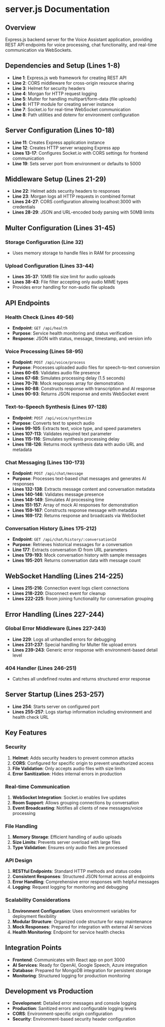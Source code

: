 # server.js Documentation

## Overview
Express.js backend server for the Voice Assistant application, providing REST API endpoints for voice processing, chat functionality, and real-time communication via WebSockets.

## Dependencies and Setup (Lines 1-8)
- **Line 1**: Express.js web framework for creating REST API
- **Line 2**: CORS middleware for cross-origin resource sharing
- **Line 3**: Helmet for security headers
- **Line 4**: Morgan for HTTP request logging
- **Line 5**: Multer for handling multipart/form-data (file uploads)
- **Line 6**: HTTP module for creating server instance
- **Line 7**: Socket.io for real-time WebSocket communication
- **Line 8**: Path utilities and dotenv for environment configuration

## Server Configuration (Lines 10-18)
- **Line 11**: Creates Express application instance
- **Line 12**: Creates HTTP server wrapping Express app
- **Lines 13-17**: Configures Socket.io with CORS settings for frontend communication
- **Line 19**: Sets server port from environment or defaults to 5000

## Middleware Setup (Lines 21-29)
- **Line 22**: Helmet adds security headers to responses
- **Line 23**: Morgan logs all HTTP requests in combined format
- **Lines 24-27**: CORS configuration allowing localhost:3000 with credentials
- **Lines 28-29**: JSON and URL-encoded body parsing with 50MB limits

## Multer Configuration (Lines 31-45)
### Storage Configuration (Line 32)
- Uses memory storage to handle files in RAM for processing

### Upload Configuration (Lines 33-44)
- **Lines 35-37**: 10MB file size limit for audio uploads
- **Lines 38-43**: File filter accepting only audio MIME types
- Provides error handling for non-audio file uploads

## API Endpoints

### Health Check (Lines 49-56)
- **Endpoint**: `GET /api/health`
- **Purpose**: Service health monitoring and status verification
- **Response**: JSON with status, message, timestamp, and version info

### Voice Processing (Lines 58-95)
- **Endpoint**: `POST /api/voice/process`
- **Purpose**: Processes uploaded audio files for speech-to-text conversion
- **Lines 60-65**: Validates audio file presence
- **Lines 67-68**: Simulates processing delay (1.5 seconds)
- **Lines 70-78**: Mock responses array for demonstration
- **Lines 80-88**: Constructs response with transcription and AI response
- **Lines 90-93**: Returns JSON response and emits WebSocket event

### Text-to-Speech Synthesis (Lines 97-128)
- **Endpoint**: `POST /api/voice/synthesize`
- **Purpose**: Converts text to speech audio
- **Lines 99-105**: Extracts text, voice type, and speed parameters
- **Lines 107-113**: Validates required text parameter
- **Lines 115-116**: Simulates synthesis processing delay
- **Lines 118-126**: Returns mock synthesis data with audio URL and metadata

### Chat Messaging (Lines 130-173)
- **Endpoint**: `POST /api/chat/message`
- **Purpose**: Processes text-based chat messages and generates AI responses
- **Lines 132-138**: Extracts message content and conversation metadata
- **Lines 140-146**: Validates message presence
- **Lines 148-149**: Simulates AI processing time
- **Lines 151-157**: Array of mock AI responses for demonstration
- **Lines 159-167**: Constructs response message with metadata
- **Lines 169-172**: Returns response and broadcasts via WebSocket

### Conversation History (Lines 175-212)
- **Endpoint**: `GET /api/chat/history/:conversationId`
- **Purpose**: Retrieves historical messages for a conversation
- **Line 177**: Extracts conversation ID from URL parameters
- **Lines 179-193**: Mock conversation history with sample messages
- **Lines 195-201**: Returns conversation data with message count

## WebSocket Handling (Lines 214-225)
- **Lines 215-216**: Connection event logs client connections
- **Lines 218-220**: Disconnect event for cleanup
- **Lines 222-225**: Room joining functionality for conversation grouping

## Error Handling (Lines 227-244)
### Global Error Middleware (Lines 227-243)
- **Line 229**: Logs all unhandled errors for debugging
- **Lines 231-237**: Special handling for Multer file upload errors
- **Lines 239-243**: Generic error response with environment-based detail level

### 404 Handler (Lines 246-251)
- Catches all undefined routes and returns structured error response

## Server Startup (Lines 253-257)
- **Line 254**: Starts server on configured port
- **Lines 255-257**: Logs startup information including environment and health check URL

## Key Features

### Security
1. **Helmet**: Adds security headers to prevent common attacks
2. **CORS**: Configured for specific origin to prevent unauthorized access
3. **File Validation**: Only accepts audio files with size limits
4. **Error Sanitization**: Hides internal errors in production

### Real-time Communication
1. **WebSocket Integration**: Socket.io enables live updates
2. **Room Support**: Allows grouping connections by conversation
3. **Event Broadcasting**: Notifies all clients of new messages/voice processing

### File Handling
1. **Memory Storage**: Efficient handling of audio uploads
2. **Size Limits**: Prevents server overload with large files
3. **Type Validation**: Ensures only audio files are processed

### API Design
1. **RESTful Endpoints**: Standard HTTP methods and status codes
2. **Consistent Responses**: Structured JSON format across all endpoints
3. **Error Handling**: Comprehensive error responses with helpful messages
4. **Logging**: Request logging for monitoring and debugging

### Scalability Considerations
1. **Environment Configuration**: Uses environment variables for deployment flexibility
2. **Modular Structure**: Organized code structure for easy maintenance
3. **Mock Responses**: Prepared for integration with external AI services
4. **Health Monitoring**: Endpoint for service health checks

## Integration Points
- **Frontend**: Communicates with React app on port 3000
- **AI Services**: Ready for OpenAI, Google Speech, Azure integration
- **Database**: Prepared for MongoDB integration for persistent storage
- **Monitoring**: Structured logging for production monitoring

## Development vs Production
- **Development**: Detailed error messages and console logging
- **Production**: Sanitized errors and configurable logging levels
- **CORS**: Environment-specific origin configuration
- **Security**: Environment-based security header configuration 